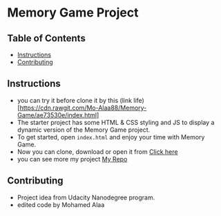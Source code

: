 # Memory Game Project

## Table of Contents

* [Instructions](#instructions)
* [Contributing](#contributing)

## Instructions

* you can try it before clone it by this (link life)[https://cdn.rawgit.com/Mo-Alaa88/Memory-Game/ae73530e/index.html]
* The starter project has some HTML & CSS styling and JS to display a dynamic version of the Memory Game project. 
* To get started, open `index.html` and enjoy your time with Memory Game.
* Now you can clone, download or open it from <a href = "https://github.com/MohammedAlaa88/Memory-Game.git">Click here</a>
* you can see more my project <a href = "https://github.com/MohammedAlaa88"> My Repo</a>

## Contributing

* Project idea from Udacity Nanodegree program.
* edited code by Mohamed Alaa
